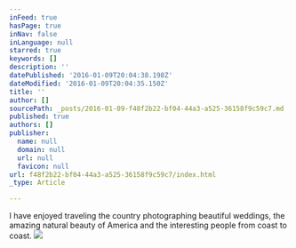 ```yaml
---
inFeed: true
hasPage: true
inNav: false
inLanguage: null
starred: true
keywords: []
description: ''
datePublished: '2016-01-09T20:04:38.198Z'
dateModified: '2016-01-09T20:04:35.150Z'
title: ''
author: []
sourcePath: _posts/2016-01-09-f48f2b22-bf04-44a3-a525-36158f9c59c7.md
published: true
authors: []
publisher:
  name: null
  domain: null
  url: null
  favicon: null
url: f48f2b22-bf04-44a3-a525-36158f9c59c7/index.html
_type: Article

---
```

I have enjoyed traveling the country photographing beautiful weddings, the amazing natural beauty of America and the interesting people from coast to coast.
![](https://s3-us-west-2.amazonaws.com/the-grid-img/p/8362e32d070d8602d2ec137f1fbbf825e4f12087.jpg)